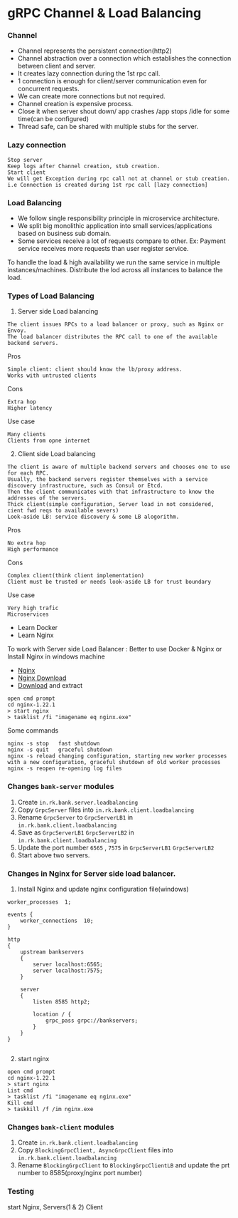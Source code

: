 # gRPC Channel & Load Balancing

### Channel
- Channel represents the persistent connection(http2)
- Channel abstraction over a connection which establishes the connection between client and server.
- It creates lazy connection during the 1st rpc call.
- 1 connection is enough for client/server communication even for concurrent requests.
- We can create more connections but not required.
- Channel creation is expensive process.
- Close it when server shout down/ app crashes /app stops /idle for some time(can be configured)
- Thread safe, can be shared with multiple stubs for the server.
    
### Lazy connection
```
Stop server
Keep logs after Channel creation, stub creation.
Start client
We will get Exception during rpc call not at channel or stub creation.
i.e Connection is created during 1st rpc call [lazy connection]
```

### Load Balancing
- We follow single responsibility principle in microservice architecture.
- We split big monolithic application into small services/applications based on business sub domain.
- Some services receive a lot of requests compare to other.
Ex: 
    Payment service receives more requests than user register service.
 
 To handle the load & high availability we run the same service in multiple instances/machines.
 Distribute the lod across all instances to balance the load.
 
### Types of Load Balancing
1. Server side Load balancing
```
The client issues RPCs to a load balancer or proxy, such as Nginx or Envoy. 
The load balancer distributes the RPC call to one of the available backend servers.
```
Pros
```
Simple client: client should know the lb/proxy address.
Works with untrusted clients
```
Cons
```
Extra hop
Higher latency
```
Use case
```
Many clients
Clients from opne internet
```

2. Client side Load balancing
```
The client is aware of multiple backend servers and chooses one to use for each RPC. 
Usually, the backend servers register themselves with a service discovery infrastructure, such as Consul or Etcd. 
Then the client communicates with that infrastructure to know the addresses of the servers.
Thick client(simple configuration, Server load in not considered, cient fwd reqs to available severs)
Look-aside LB: service discovery & some LB alogorithm.
```
Pros
```
No extra hop
High performance
```
Cons
```
Complex client(think client implementation)
Client must be trusted or needs look-aside LB for trust boundary 
```
Use case
```
Very high trafic
Microservices
```


* Learn Docker
* Learn Nginx

To work with Server side Load Balancer : Better to use Docker & Nginx or Install Nginx in windows machine
- [Nginx](https://www.nginx.com/nginx-wiki/build/dirhtml/start/topics/tutorials/install/)
- [Nginx Download](https://nginx.org/en/download.html)
- [Download](https://nginx.org/download/nginx-1.22.1.zip) and extract

```
open cmd prompt
cd nginx-1.22.1
> start nginx
> tasklist /fi "imagename eq nginx.exe"
```


Some commands
```
nginx -s stop	fast shutdown
nginx -s quit	graceful shutdown
nginx -s reload	changing configuration, starting new worker processes with a new configuration, graceful shutdown of old worker processes
nginx -s reopen	re-opening log files
```

### Changes  ```bank-server``` modules
1. Create ```in.rk.bank.server.loadbalancing``` 
2. Copy ```GrpcServer``` files into ```in.rk.bank.client.loadbalancing```
3. Rename ```GrpcServer``` to ```GrpcServerLB1``` in  ```in.rk.bank.client.loadbalancing```
4. Save as ```GrpcServerLB1``` ```GrpcServerLB2```  in  ```in.rk.bank.client.loadbalancing```
5. Update the port number ```6565``` , ```7575``` in ```GrpcServerLB1``` ```GrpcServerLB2``` 
6. Start above two servers.

### Changes in Nginx for Server side load balancer. 
1. Install Nginx and update nginx configuration file(windows)

```
worker_processes  1;

events {
    worker_connections  10;
}

http 
{
    upstream bankservers
    {
        server localhost:6565;
        server localhost:7575;
    }
    
    server 
    {
        listen 8585 http2;
    
        location / {
            grpc_pass grpc://bankservers;
        }
    }
}


```
2. start nginx
```
open cmd prompt
cd nginx-1.22.1
> start nginx
List cmd
> tasklist /fi "imagename eq nginx.exe"
Kill cmd
> taskkill /f /im nginx.exe

```

### Changes  ```bank-client``` modules

1. Create ```in.rk.bank.client.loadbalancing``` 
2. Copy ```BlockingGrpcClient, AsyncGrpcClient``` files into ```in.rk.bank.client.loadbalancing```
3. Rename ```BlockingGrpcClient``` to ```BlockingGrpcClientLB``` and update the prt number to 8585(proxy/nginx port number)

### Testing
start Nginx, Servers(1 & 2) Client
